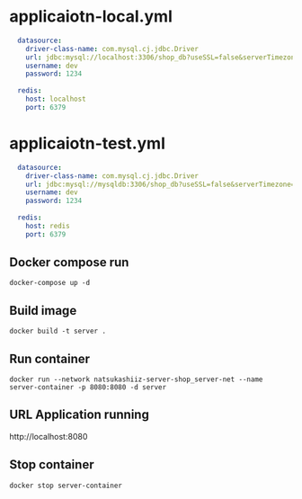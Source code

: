 # applicaiotn-local.yml
```yaml
  datasource:
    driver-class-name: com.mysql.cj.jdbc.Driver
    url: jdbc:mysql://localhost:3306/shop_db?useSSL=false&serverTimezone=UTC
    username: dev
    password: 1234
    
  redis:
    host: localhost
    port: 6379
```

# applicaiotn-test.yml
```yaml
  datasource:
    driver-class-name: com.mysql.cj.jdbc.Driver
    url: jdbc:mysql://mysqldb:3306/shop_db?useSSL=false&serverTimezone=UTC
    username: dev
    password: 1234
    
  redis:
    host: redis
    port: 6379
```

## Docker compose run

```shell
docker-compose up -d
```

## Build image

```shell
docker build -t server .
```

## Run container

```shell
docker run --network natsukashiiz-server-shop_server-net --name server-container -p 8080:8080 -d server
```

## URL Application running

http://localhost:8080

## Stop container
```shell
docker stop server-container
```

